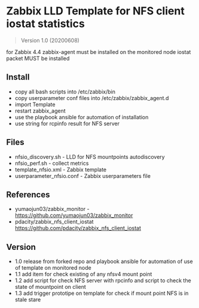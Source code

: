 # Zabbix LLD Template for NFS client iostat statistics


> Version 1.0 (20200608)

for Zabbix 4.4
zabbix-agent must be installed on the monitored node
iostat packet MUST be installed


## Install

* copy all bash scripts into /etc/zabbix/bin
* copy userparameter conf files into /etc/zabbix/zabbix_agent.d
* import Template 
* restart zabbix_agent
* use the playbook ansible for automation of installation
* use string for rcpinfo result for NFS server


## Files

* nfsio_discovery.sh - LLD for NFS mountpoints autodiscovery  
* nfsio_perf.sh - collect metrics
* template_nfsio.xml - Zabbix template 
* userparameter_nfsio.conf - Zabbix userparameters file

## References

* yumaojun03/zabbix_monitor - https://github.com/yumaojun03/zabbix_monitor
* pdacity/zabbix_nfs_client_iostat https://github.com/pdacity/zabbix_nfs_client_iostat

## Version

* 1.0 release from forked repo and playbook ansible for automation of use of template on monitored node
* 1.1 add item for check existing of any nfsv4 mount point
* 1.2 add script for check NFS server with rpcinfo and script to check the state of mountpoint on client
* 1.3 add trigger prototipe on template for check if mount point NFS is in stale stare

